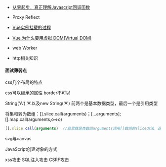 - [从零起步，真正理解Javascript回调函数](https://segmentfault.com/a/1190000021942060)

- Proxy Reflect

- [Vue实例挂载的过程](https://vue3js.cn/interview/vue/new_vue.html#%E4%B8%80%E3%80%81%E6%80%9D%E8%80%83)
- [Vue 为什么要用虚拟 DOM(Virtual DOM)](https://learnku.com/articles/50487)
- web Worker
- http相关知识

#### 面试薄弱点

css几个布局的特点

css可以继承的属性  border不可以

String('A') 'A'以及new String('A')  前两个是基本数据类型，最后一个是引用类型

将集和转为数组：[].slice.call(arguments)；[...arguments];[].map.call(arguments,o=>o)

```js
[].slice.call(arguments)  //意思就是类数组arguments调用[]数组的slice方法，返回一个数组
```

svg与canvas

JavaScript创建对象的方式

xss攻击 SQL注入攻击 CSRF攻击
